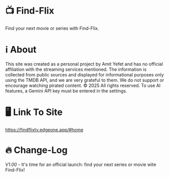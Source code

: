 # 📺 Find-Flix 
Find your next movie or series with Find-Flix.
# ℹ️ About
This site was created as a personal project by Amit Yefet and has no official affiliation with the streaming services mentioned. The information is collected from public sources and displayed for informational purposes only using the TMDB API, and we are very grateful to them. We do not support or encourage watching pirated content. © 2025 All rights reserved. To use Al features, a Gemini API key must be entered in the
settings.
# 🖥️ Link To Site
https://findflixtv.edgeone.app/#home
# 🔥 Change-Log
*V1.00* - It's time for an official launch: find your next series or movie wite Find-Flix!
